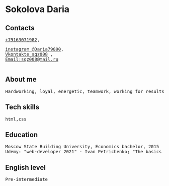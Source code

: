 <h1>Sokolova Daria</h1>
<h2> Contacts</h2>
<pre><a href="tel:+79163071982">+79163071982</a>,<p><a href="http://www.instagram.com/daria70890">instagram @Daria79890</a>,
<a href="http://www.vk.com/sqz008">Vkontakte sqz008</a> ,
<a href= "mailto:sqz008@mail.ru">Email:sqz008@mail.ru</a></p></pre>
<h2> About me</h2>
<pre>Hardworking, loyal, energetic, teamwork, working for results.</pre>
<h2>Tech skills</h2>
<pre>html,css</pre>
<h2>Education</h2>
<pre>Moscow State Building University, Economics bachelor, 2015
Udemy: "web-developer 2021" - Ivan Petrichenko; "The basics of web development. HTML and CSS" - YouRa Allakhverdov.</pre>
<h2>English level</h2>
<pre>Pre-intermediate</pre>
